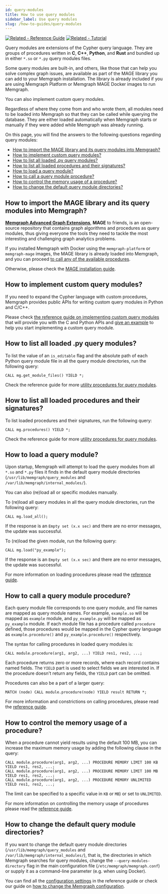 ```yaml
---
id: query-modules
title: How to use query modules
sidebar_label: Use query modules
slug: /how-to-guides/query-modules
---
```


[![Related - Reference Guide](https://img.shields.io/static/v1?label=Related&message=Reference%20Guide&color=yellow&style=for-the-badge)](/reference-guide/query-modules/overview.md) [![Related - Tutorial](https://img.shields.io/static/v1?label=Related&message=Tutorial&color=008a00&style=for-the-badge)](tutorials/implement-custom-query-module-in-python.md)

Query modules are extensions of the Cypher query language. They are groups of
procedures written in **C**, **C++**, **Python**, and **Rust** and bundled up in
either `*.so` or `*.py` query modules files.

Some query modules are built-in, and others, like those that can help you solve
complex graph issues, are available as part of the MAGE library you can add to
your Memgraph installation. The library is already included if you are using
Memgraph Platform or Memgraph MAGE Docker images to run Memgraph.

You can also implement custom query modules.

Regardless of where they come from and who wrote them, all modules need to be
loaded into Memgraph so that they can be called while querying the database.
They are either loaded automatically when Memgraph starts or manually if they
were added while Memgraph was already running.

On this page, you will find the answers to the following questions regarding
query modules:

- [How to import the MAGE library and its query modules into
  Memgraph?](#how-to-import-the-mage-library-and-its-query-modules-into-memgraph)
- [How to implement custom query
  modules?](#how-to-implement-custom-query-modules)
- [How to list all loaded .py query
  modules?](#how-to-list-all-loaded-py-query-modules)
- [How to list all loaded procedures and their
  signatures?](#how-to-list-all-loaded-procedures-and-their-signatures)
- [How to load a query module?](#how-to-load-a-query-module)
- [How to call a query module procedure?](#how-to-call-a-query-module-procedure)
- [How to control the memory usage of a
  procedure?](#how-to-control-the-memory-usage-of-a-procedure)
- [How to change the default query module
  directories?](#how-to-change-the-default-query-module-directories)

## How to import the MAGE library and its query modules into Memgraph?

[**Memgraph Advanced Graph Extensions**](/mage), **MAGE** to friends, is an
open-source repository that contains graph algorithms and procedures as query
modules, thus giving everyone the tools they need to tackle the most interesting
and challenging graph analytics problems.

If you installed Memgraph with Docker using the `memgraph-platform` or
`memgraph-mage` images, the MAGE library is already loaded into Memgraph, and
you can proceed [to call any of the available
procedures](#how-to-call-a-query-module-procedure).

Otherwise, please check the [MAGE installation guide](/mage/installation).

## How to implement custom query modules?

If you need to expand the Cypher language with custom procedures, Memgraph
provides public APIs for writing custom query modules in Python and C/C++.

Please check [the reference guide on implementing custom query
modules](../reference-guide/query-modules/implement-custom-query-modules/overview)
that will provide you with the C and Python APIs and [give an
example](../reference-guide/query-modules/implement-custom-query-modules/custom-query-module-example)
to help you start implementing a custom query module.

## How to list all loaded .py query modules?

To list the value of an `is_editable` flag and the absolute path of each Python
query module file in all the query module directories, run the following query:

```cypher
CALL mg.get_module_files() YIELD *;
```

Check the reference guide for more [utility procedures for query
modules](./reference-guide/query-modules/module-file-utilities.md).

## How to list all loaded procedures and their signatures?

To list loaded procedures and their signatures, run the following query:

```cypher
CALL mg.procedures() YIELD *;
```

Check the reference guide for more [utility procedures for query
modules](./reference-guide/query-modules/module-file-utilities.md).

## How to load a query module?

Upon startup, Memgraph will attempt to load the query modules from all `*.so`
and `*.py` files it finds in the default query module directories
(`/usr/lib/memgraph/query_modules` and `/var/lib/memgraph/internal_modules/`).

You can also (re)load all or specific modules manually.

To (re)load all query modules in all the query module directories, run the
following query:

```cypher
CALL mg.load_all();
```

If the response is an `Empty set (x.x sec)` and there are no error messages, the
update was successful.

To (re)load the given module, run the following query:

```cypher
CALL mg.load("py_example");
```

If the response is an `Empty set (x.x sec)` and there are no error messages, the
update was successful.

For more information on loading procedures please read the [reference
guide](../reference-guide/query-modules/load-call-query-modules#loading-query-modules).

## How to call a query module procedure?

Each query module file corresponds to one query module, and file names are
mapped as query module names. For example, `example.so` will be mapped as
`example` module, and `py_example.py` will be mapped as `py_example` module. If
each module file has a procedure called `procedure` defined, those procedures
would be mapped in the Cypher query language as `example.procedure()` and
`py_example.procedure()` respectively.

The syntax for calling procedures in loaded query modules is:

```cypher
CALL module.procedure(arg1, arg2, ...) YIELD res1, res2, ...;
```

Each procedure returns zero or more records, where each record contains named
fields. The `YIELD` part is used to select fields we are interested in. If the
procedure doesn't return any fields, the `YIELD` part can be omitted.

Procedures can also be a part of a larger query:

```cypher
MATCH (node) CALL module.procedure(node) YIELD result RETURN *;
```

For more information and constrictions on calling procedures, please read the
[reference
guide](../reference-guide/query-modules/load-call-query-modules#calling-query-modules).

## How to control the memory usage of a procedure?

When a procedure cannot yield results using the default 100 MB, you can increase
the maximum memory usage by adding the following clause in the query:

```cypher
CALL module.procedure(arg1, arg2, ...) PROCEDURE MEMORY LIMIT 100 KB YIELD res1, res2, ...;
CALL module.procedure(arg1, arg2, ...) PROCEDURE MEMORY LIMIT 100 MB YIELD res1, res2, ...;
CALL module.procedure(arg1, arg2, ...) PROCEDURE MEMORY UNLIMITED YIELD res1, res2, ...;
```

The limit can be specified to a specific value in `KB` or `MB`) or set to
`UNLIMITED`.

For more information on controlling the memory usage of procedures please read
the [reference
guide](../reference-guide/query-modules/load-call-query-modules#controlling-procedure-memory-usage).

## How to change the default query module directories?

If you want to change the default query module directories
(`/usr/lib/memgraph/query_modules` and `/var/lib/memgraph/internal_modules/`),
that is, the directories in which Memgraph searches for query modules, change
the `--query-modules-directory` flag in the main configuration file
(`/etc/memgraph/memgraph.conf`) or supply it as a command-line parameter (e.g.
when using Docker).

You can find all the [configuration settings](../reference-guide/configuration)
in the reference guide or check our guide on [how to change the Memgraph
configuration](./config-logs).
